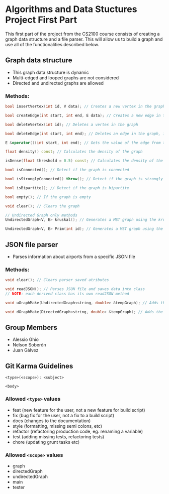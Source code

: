 # Algorithms and Data Stuctures Project First Part

This first part of the project from the CS2100 course consists of creating a graph data structure and a file parser. This will allow us to build a graph and use all of the functionalities described below.

## Graph data structure

* This graph data structure is dynamic
* Multi-edged and looped graphs are not considered
* Directed and undirected graphs are allowed

### Methods:
```cpp
bool insertVertex(int id, V data); // Creates a new vertex in the graph with some data and an ID

bool createEdge(int start, int end, E data); // Creates a new edge in the graph with some data

bool deleteVertex(int id); // Deletes a vertex in the graph

bool deleteEdge(int start, int end); // Deletes an edge in the graph, it is not possible to search by the edge value, since it can be repeated

E &operator()(int start, int end); // Gets the value of the edge from the start and end vertexes

float density() const; // Calculates the density of the graph

isDense(float threshold = 0.5) const; // Calculates the density of the graph, and determine if it is dense dependening on a threshold value

bool isConnected(); // Detect if the graph is connected

bool isStronglyConnected() throw(); // Detect if the graph is strongly connected (only for directed graphs)

bool isBipartite(); // Detect if the graph is bipartite

bool empty(); // If the graph is empty

void clear(); // Clears the graph

// Undirected Graph only methods
UndirectedGraph<V, E> kruskal(); // Generates a MST graph using the kruskal approach

UndirectedGraph<V, E> Prim(int id); // Generates a MST graph using the prim approach
```

## JSON file parser

* Parses information about airports from a specific JSON file

### Methods:
```cpp
void clear(); // Clears parser saved atributes

void readJSON(); // Parses JSON file and saves data into class
// NOTE: each derived class has its own readJSON method

void uGraphMake(UndirectedGraph<string, double> &tempGraph); // Adds the parsed data into the specified undirected graph

void dGraphMake(DirectedGraph<string, double> &tempGraph); // Adds the parsed data into the specified directed graph
```

## Group Members
- Alessio Ghio 
- Nelson Soberón
- Juan Gálvez

## Git Karma Guidelines

```
<type>(<scope>): <subject>

<body>
```

### Allowed ```<type>``` values

* feat (new feature for the user, not a new feature for build script)
* fix (bug fix for the user, not a fix to a build script)
* docs (changes to the documentation)
* style (formatting, missing semi colons, etc)
* refactor (refactoring production code, eg. renaming a variable)
* test (adding missing tests, refactoring tests)
* chore (updating grunt tasks etc)

### Allowed ```<scope>``` values

* graph
* directedGraph
* undirectedGraph
* main
* tester
